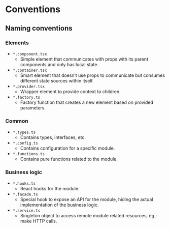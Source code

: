 # Conventions

## Naming conventions

### Elements

- `*.component.tsx`
  - Simple element that communicates with props with its parent components and only has local state.
- `*.container.tsx`
  - Smart element that doesn’t use props to communicate but consumes different state sources within itself.
- `*.provider.tsx`
  - Wrapper element to provide context to children.
- `*.factory.ts`
  - Factory function that creates a new element based on provided parameters.

### Common

- `*.types.ts`
  - Contains types, interfaces, etc.
- `*.config.ts`
  - Contains configuration for a specific module.
- `*.functions.ts`
  - Contains pure functions related to the module.

### Business logic

- `*.hooks.ts`
  - React hooks for the module.
- `*.facade.ts`
  - Special hook to expose an API for the module, hiding the actual implementation of the business logic.
- `*.service.ts`
  - Singleton object to access remote module related resources, eg.: make HTTP calls.
